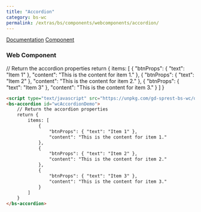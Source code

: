 ```yaml
---
title: "Accordion"
category: bs-wc
permalink: /extras/bs/components/webcomponents/accordion/
---
```

[Documentation](https://getbootstrap.com/docs/4.4/components/collapse/#accordion-example)
[Component](/extras/bs/components/accordion)

### Web Component

<script type="text/javascript" src="https://unpkg.com/gd-sprest-bs-wc/dist/gd-sprest-bs.js"></script>
<bs-accordion id="wcAccordionDemo">
    // Return the accordion properties
    return {
        items: [
            {
                "btnProps": { "text": "Item 1" },
                "content": "This is the content for item 1."
            },
            {
                "btnProps": { "text": "Item 2" },
                "content": "This is the content for item 2."
            },
            {
                "btnProps": { "text": "Item 3" },
                "content": "This is the content for item 3."
            }
        ]
    }
</bs-accordion>

```html
<script type="text/javascript" src="https://unpkg.com/gd-sprest-bs-wc/dist/gd-sprest-bs.js"></script>
<bs-accordion id="wcAccordionDemo">
    // Return the accordion properties
    return {
        items: [
            {
                "btnProps": { "text": "Item 1" },
                "content": "This is the content for item 1."
            },
            {
                "btnProps": { "text": "Item 2" },
                "content": "This is the content for item 2."
            },
            {
                "btnProps": { "text": "Item 3" },
                "content": "This is the content for item 3."
            }
        ]
    }
</bs-accordion>
```